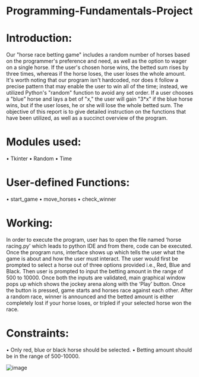 # Programming-Fundamentals-Project

# Introduction: 

Our "horse race betting game" includes a random number of horses based on the programmer's preference and need, as well as the option to wager on a single horse. If the user's chosen horse wins, the betted sum rises by three times, whereas if the horse loses, the user loses the whole amount. It's worth noting that our program isn't hardcoded, nor does it follow a precise pattern that may enable the user to win all of the time; instead, we utilized Python's "random" function to avoid any set order.
If a user chooses a "blue” horse and lays a bet of "x," the user will gain "3*x" if the blue horse wins, but if the user loses, he or she will lose the whole betted sum.
The objective of this report is to give detailed instruction on the functions that have been utilized, as well as a succinct overview of the program.

# Modules used:   

•	Tkinter
•	Random
•	Time

# User-defined Functions:

•	start_game
•	move_horses
•	check_winner  

# Working:
In order to execute the program, user has to open the file named ‘horse racing.py’ which leads to python IDE and from there, code can be executed. Once the program runs, interface shows up which tells the user what the game is about and how the user must interact. The user would first be prompted to select a horse out of three options provided i.e., Red, Blue and Black. Then user is prompted to input the betting amount in the range of 500 to 10000. Once both the inputs are validated, main graphical window pops up which shows the jockey arena along with the ‘Play’ button. Once the button is pressed, game starts and horses race against each other. After a random race, winner is announced and the betted amount is either completely lost if your horse loses, or tripled if your selected horse won the race.    

# Constraints:
•	Only red, blue or black horse should be selected.
•	Betting amount should be in the range of 500-10000. 

![image](https://user-images.githubusercontent.com/92040487/210611792-a64f6390-c280-421d-825c-4b264a5b81e9.png)

